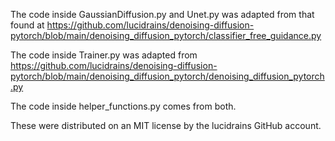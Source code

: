 The code inside GaussianDiffusion.py and Unet.py was adapted from that found at https://github.com/lucidrains/denoising-diffusion-pytorch/blob/main/denoising_diffusion_pytorch/classifier_free_guidance.py

The code inside Trainer.py was adapted from https://github.com/lucidrains/denoising-diffusion-pytorch/blob/main/denoising_diffusion_pytorch/denoising_diffusion_pytorch.py

The code inside helper_functions.py comes from both. 

These were distributed on an MIT license by the lucidrains GitHub account. 
